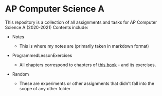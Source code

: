# AP Computer Science A

This repository is a collection of all assignments and tasks for AP Computer Science A (2020-2021)
Contents include:

- Notes

  - This is where my notes are (primarily taken in markdown format)

- ProgrammedLessonExercises

  - All chapters correspond to chapters of [this book](http://www.programmedlessons.org/Java9/index.html) - and its exercises.  

- Random
  - These are experiments or other assignments that didn't fall into the scope of any other folder
